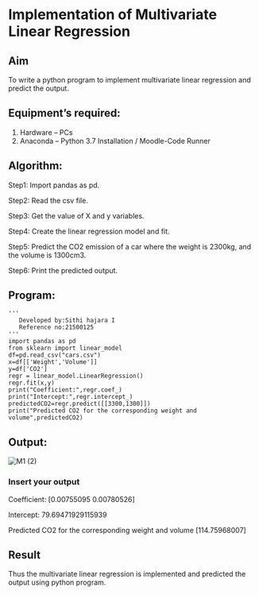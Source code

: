 # Implementation of Multivariate Linear Regression
## Aim
To write a python program to implement multivariate linear regression and predict the output.
## Equipment’s required:
1.	Hardware – PCs
2.	Anaconda – Python 3.7 Installation / Moodle-Code Runner
## Algorithm:
Step1: Import pandas as pd.

Step2: Read the csv file.

Step3: Get the value of X and y variables.

Step4: Create the linear regression model and fit.

Step5: Predict the CO2 emission of a car where the weight is 2300kg, and the volume is 1300cm3.

Step6: Print the predicted output.

## Program:
```
'''
   Developed by:Sithi hajara I
   Reference no:21500125
'''   
import pandas as pd
from sklearn import linear_model 
df=pd.read_csv("cars.csv")
x=df[['Weight','Volume']]
y=df['CO2']
regr = linear_model.LinearRegression()
regr.fit(x,y)
print("Coefficient:",regr.coef_)
print("Intercept:",regr.intercept_)
predictedCO2=regr.predict([[3300,1300]])
print("Predicted CO2 for the corresponding weight and volume",predictedCO2)

```
## Output:
![M1 (2)](https://user-images.githubusercontent.com/94219582/153833627-97a50d81-32bf-45a2-a29c-0fc2a3b657cd.PNG)

### Insert your output
Coefficient: [0.00755095 0.00780526]

Intercept: 79.69471929115939

Predicted CO2 for the corresponding weight and volume [114.75968007]

## Result
Thus the multivariate linear regression is implemented and predicted the output using python program.
